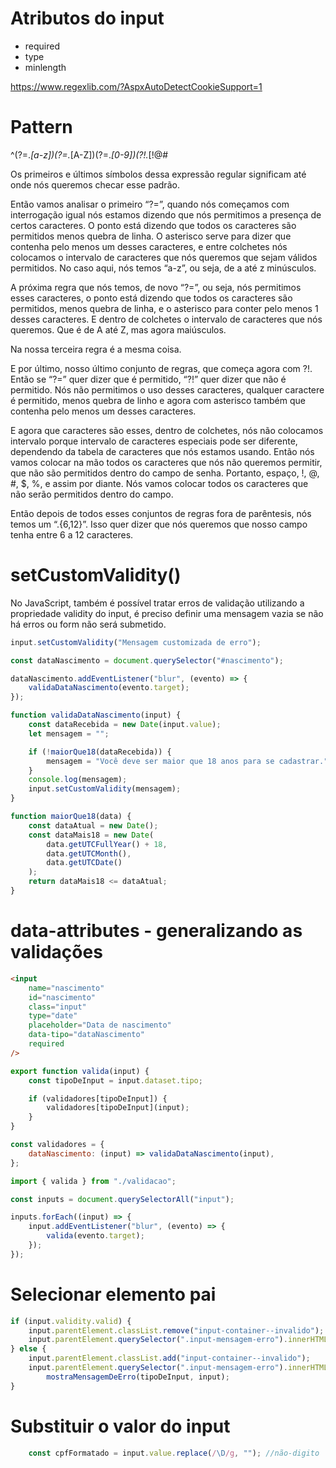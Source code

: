 # Atributos do input

- required
- type
- minlength

https://www.regexlib.com/?AspxAutoDetectCookieSupport=1

# Pattern

^(?=._[a-z])(?=._[A-Z])(?=._[0-9])(?!._[!@#$%^&*]).{6,12}$

Os primeiros e últimos símbolos dessa expressão regular significam até onde nós queremos checar esse padrão.

Então vamos analisar o primeiro “?=”, quando nós começamos com interrogação igual nós estamos dizendo que nós permitimos a presença de certos caracteres. O ponto está dizendo que todos os caracteres são permitidos menos quebra de linha. O asterisco serve para dizer que contenha pelo menos um desses caracteres, e entre colchetes nós colocamos o intervalo de caracteres que nós queremos que sejam válidos permitidos. No caso aqui, nós temos “a-z”, ou seja, de a até z minúsculos.

A próxima regra que nós temos, de novo “?=”, ou seja, nós permitimos esses caracteres, o ponto está dizendo que todos os caracteres são permitidos, menos quebra de linha, e o asterisco para conter pelo menos 1 desses caracteres. E dentro de colchetes o intervalo de caracteres que nós queremos. Que é de A até Z, mas agora maiúsculos.

Na nossa terceira regra é a mesma coisa.

E por último, nosso último conjunto de regras, que começa agora com ?!. Então se “?=” quer dizer que é permitido, “?!” quer dizer que não é permitido. Nós não permitimos o uso desses caracteres, qualquer caractere é permitido, menos quebra de linho e agora com asterisco também que contenha pelo menos um desses caracteres.

E agora que caracteres são esses, dentro de colchetes, nós não colocamos intervalo porque intervalo de caracteres especiais pode ser diferente, dependendo da tabela de caracteres que nós estamos usando. Então nós vamos colocar na mão todos os caracteres que nós não queremos permitir, que não são permitidos dentro do campo de senha. Portanto, espaço, !, @, #, $, %, e assim por diante. Nós vamos colocar todos os caracteres que não serão permitidos dentro do campo.

Então depois de todos esses conjuntos de regras fora de parêntesis, nós temos um “.{6,12}”. Isso quer dizer que nós queremos que nosso campo tenha entre 6 a 12 caracteres.

# setCustomValidity()

No JavaScript, também é possível tratar erros de validação utilizando a propriedade validity do input, é preciso definir uma mensagem vazia se não há erros ou form não será submetido.

```js
input.setCustomValidity("Mensagem customizada de erro");
```

```js
const dataNascimento = document.querySelector("#nascimento");

dataNascimento.addEventListener("blur", (evento) => {
	validaDataNascimento(evento.target);
});

function validaDataNascimento(input) {
	const dataRecebida = new Date(input.value);
	let mensagem = "";

	if (!maiorQue18(dataRecebida)) {
		mensagem = "Você deve ser maior que 18 anos para se cadastrar.";
	}
	console.log(mensagem);
	input.setCustomValidity(mensagem);
}

function maiorQue18(data) {
	const dataAtual = new Date();
	const dataMais18 = new Date(
		data.getUTCFullYear() + 18,
		data.getUTCMonth(),
		data.getUTCDate()
	);
	return dataMais18 <= dataAtual;
}
```

# data-attributes - generalizando as validações

```html
<input
	name="nascimento"
	id="nascimento"
	class="input"
	type="date"
	placeholder="Data de nascimento"
	data-tipo="dataNascimento"
	required
/>
```

```js
export function valida(input) {
	const tipoDeInput = input.dataset.tipo;

	if (validadores[tipoDeInput]) {
		validadores[tipoDeInput](input);
	}
}
```

```js
const validadores = {
	dataNascimento: (input) => validaDataNascimento(input),
};

import { valida } from "./validacao";

const inputs = document.querySelectorAll("input");

inputs.forEach((input) => {
	input.addEventListener("blur", (evento) => {
		valida(evento.target);
	});
});
```

# Selecionar elemento pai

```js
if (input.validity.valid) {
	input.parentElement.classList.remove("input-container--invalido");
	input.parentElement.querySelector(".input-mensagem-erro").innerHTML = "";
} else {
	input.parentElement.classList.add("input-container--invalido");
	input.parentElement.querySelector(".input-mensagem-erro").innerHTML =
		mostraMensagemDeErro(tipoDeInput, input);
}
```

# Substituir o valor do input

```js
	const cpfFormatado = input.value.replace(/\D/g, ""); //não-digito
```